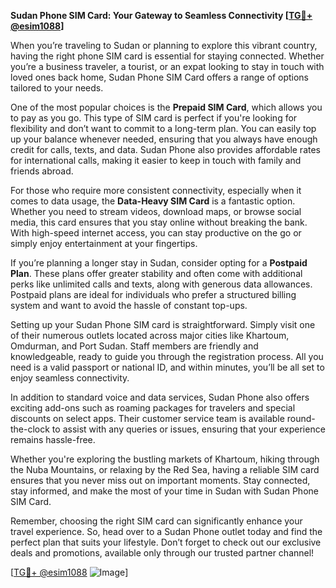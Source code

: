 **Sudan Phone SIM Card: Your Gateway to Seamless Connectivity [[TG💪+ @esim1088](https://t.me/s/esim1088)]**

When you’re traveling to Sudan or planning to explore this vibrant country, having the right phone SIM card is essential for staying connected. Whether you’re a business traveler, a tourist, or an expat looking to stay in touch with loved ones back home, Sudan Phone SIM Card offers a range of options tailored to your needs.

One of the most popular choices is the **Prepaid SIM Card**, which allows you to pay as you go. This type of SIM card is perfect if you're looking for flexibility and don’t want to commit to a long-term plan. You can easily top up your balance whenever needed, ensuring that you always have enough credit for calls, texts, and data. Sudan Phone also provides affordable rates for international calls, making it easier to keep in touch with family and friends abroad.

For those who require more consistent connectivity, especially when it comes to data usage, the **Data-Heavy SIM Card** is a fantastic option. Whether you need to stream videos, download maps, or browse social media, this card ensures that you stay online without breaking the bank. With high-speed internet access, you can stay productive on the go or simply enjoy entertainment at your fingertips.

If you’re planning a longer stay in Sudan, consider opting for a **Postpaid Plan**. These plans offer greater stability and often come with additional perks like unlimited calls and texts, along with generous data allowances. Postpaid plans are ideal for individuals who prefer a structured billing system and want to avoid the hassle of constant top-ups.

Setting up your Sudan Phone SIM card is straightforward. Simply visit one of their numerous outlets located across major cities like Khartoum, Omdurman, and Port Sudan. Staff members are friendly and knowledgeable, ready to guide you through the registration process. All you need is a valid passport or national ID, and within minutes, you’ll be all set to enjoy seamless connectivity.

In addition to standard voice and data services, Sudan Phone also offers exciting add-ons such as roaming packages for travelers and special discounts on select apps. Their customer service team is available round-the-clock to assist with any queries or issues, ensuring that your experience remains hassle-free.

Whether you're exploring the bustling markets of Khartoum, hiking through the Nuba Mountains, or relaxing by the Red Sea, having a reliable SIM card ensures that you never miss out on important moments. Stay connected, stay informed, and make the most of your time in Sudan with Sudan Phone SIM Card.

Remember, choosing the right SIM card can significantly enhance your travel experience. So, head over to a Sudan Phone outlet today and find the perfect plan that suits your lifestyle. Don’t forget to check out our exclusive deals and promotions, available only through our trusted partner channel! 

[[TG💪+ @esim1088](https://t.me/s/esim1088) ![Image](https://i.postimg.cc/Y0z9fWf4/image.png)]